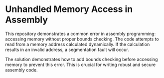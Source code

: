# Unhandled Memory Access in Assembly

This repository demonstrates a common error in assembly programming: accessing memory without proper bounds checking. The code attempts to read from a memory address calculated dynamically.  If the calculation results in an invalid address, a segmentation fault will occur.

The solution demonstrates how to add bounds checking before accessing memory to prevent this error.  This is crucial for writing robust and secure assembly code.